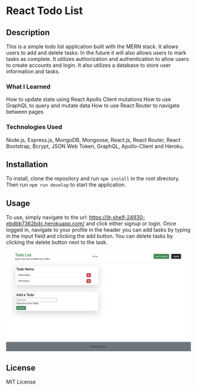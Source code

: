 # React Todo List

## Description

This is a simple todo list application built with the MERN stack. It allows users to add and delete tasks. In the future it will also allows users to mark tasks as complete. It utilizes authorization and authentication to allow users to create accounts and login. It also utilizes a database to store user information and tasks. 

### What I Learned
How to update state using React
Apollo Client mutations
How to use GraphQL to query and mutate data
How to use React Router to navigate between pages

### Technologies Used
Node.js, Express.js, MongoDB, Mongoose, React.js, React Router, React Bootstrap, Bcrypt, JSON Web Token, GraphQL, Apollo-Client and Heroku.

## Installation

To install, clone the repository and run `npm install` in the root directory. Then run `npm run develop` to start the application.

## Usage

To use, simply navigate to the url: https://lit-shelf-24930-ebdbb7362bdc.herokuapp.com/ and click either signup or login. Once logged in, navigate to your profile in the header you can add tasks by typing in the input field and clicking the add button. You can delete tasks by clicking the delete button next to the task.


![screenshot of to do list application](assets/images/appScrnSht.png)

## License

MIT License